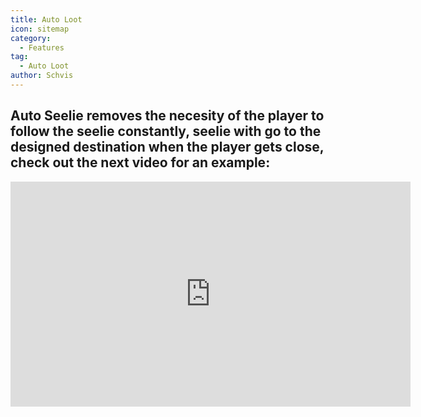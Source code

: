 ```yaml
---
title: Auto Loot
icon: sitemap
category:
  - Features
tag:
  - Auto Loot
author: Schvis
---
```


## Auto Seelie removes the necesity of the player to follow the seelie constantly, seelie with go to the designed destination when the player gets close, check out the next video for an example:

<iframe width="640" height="360" src="https://www.youtube.com/embed/uETIJ4KS39M?list=PL5eI1Tb64p56g27qfYk7VuFTz4FK6YrKa" title="Korepi - Auto Seelie" frameborder="0" allow="accelerometer; autoplay; clipboard-write; encrypted-media; gyroscope; picture-in-picture; web-share" allowfullscreen></iframe>